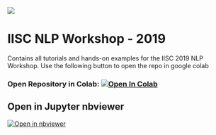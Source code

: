 ![](https://i.imgur.com/edNpRy7.png)
# IISC NLP Workshop - 2019  


Contains all tutorials and hands-on examples for the IISC 2019 NLP Workshop. Use the following button to open the repo in google colab

### Open Repository in Colab: [![Open In Colab](https://colab.research.google.com/assets/colab-badge.svg)](https://colab.research.google.com/github/dipanjanS/nlp_workshop_iisc19)


## Open in Jupyter nbviewer  
[![Open in nbviewer](https://upload.wikimedia.org/wikipedia/commons/thumb/3/38/Jupyter_logo.svg/250px-Jupyter_logo.svg.png)](https://nbviewer.jupyter.org/github/dipanjanS/nlp_workshop_iisc19/tree/master)
